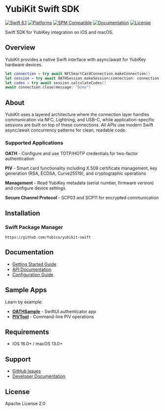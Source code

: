 # YubiKit Swift SDK

[![Swift 6.1](https://img.shields.io/badge/Swift-6.1-orange.svg)](https://swift.org)
[![Platforms](https://img.shields.io/badge/Platforms-iOS%2016%2B%20%7C%20macOS%2013%2B-blue.svg)](https://developer.apple.com)
[![SPM Compatible](https://img.shields.io/badge/SPM-compatible-brightgreen.svg)](https://swift.org/package-manager/)
[![Documentation](https://img.shields.io/badge/docs-DocC-blue.svg)](https://yubico.github.io/yubikit-swift/documentation/yubikit/)
[![License](https://img.shields.io/badge/License-Apache%202.0-lightgray.svg)](LICENSE)

Swift SDK for YubiKey integration on iOS and macOS.

## Overview

YubiKit provides a native Swift interface with async/await for YubiKey hardware devices.

```swift
let connection = try await NFCSmartCardConnection.makeConnection()
let session = try await OATHSession.makeSession(connection: connection)
let codes = try await session.calculateCodes()
await connection.close(message: "Done")
```

## About

YubiKit uses a layered architecture where the connection layer handles communication via NFC, Lightning, and USB-C, while application-specific sessions are built on top of these connections. All APIs use modern Swift async/await concurrency patterns for clean, readable code.

### Supported Applications

**OATH** - Configure and use TOTP/HOTP credentials for two-factor authentication

**PIV** - Smart card functionality including X.509 certificate management, key generation (RSA, ECDSA, Curve25519), and cryptographic operations

**Management** - Read YubiKey metadata (serial number, firmware version) and configure device settings

**Secure Channel Protocol** - SCP03 and SCP11 for encrypted communication

## Installation

### Swift Package Manager

```
https://github.com/Yubico/yubikit-swift
```

## Documentation

- [Getting Started Guide](https://yubico.github.io/yubikit-swift/documentation/yubikit/gettingstarted)
- [API Documentation](https://yubico.github.io/yubikit-swift/documentation/yubikit/)
- [Configuration Guide](https://yubico.github.io/yubikit-swift/documentation/yubikit/gettingstarted#preparing-your-project)

## Sample Apps

Learn by example:

- **[OATHSample](Samples/OATHSample)** - SwiftUI authenticator app
- **[PIVTool](Samples/yubikit-piv-tool)** - Command-line PIV operations

## Requirements

- iOS 16.0+ / macOS 13.0+

## Support

- [GitHub Issues](https://github.com/Yubico/yubikit-swift/issues)
- [Developer Documentation](https://developers.yubico.com)

## License

Apache License 2.0
